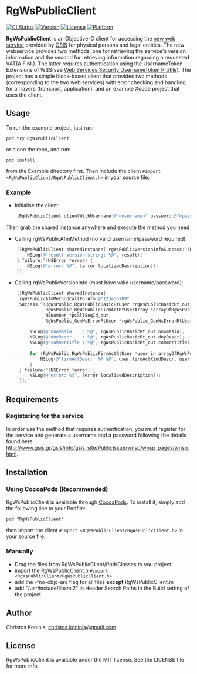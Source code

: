 # RgWsPublicClient

[![CI Status](http://img.shields.io/travis/csknns/RgWsPublicClient.svg?style=flat)](https://travis-ci.org/csknns/RgWsPublicClient)
[![Version](https://img.shields.io/cocoapods/v/RgWsPublicClient.svg?style=flat)](http://cocoadocs.org/docsets/RgWsPublicClient)
[![License](https://img.shields.io/cocoapods/l/RgWsPublicClient.svg?style=flat)](http://cocoadocs.org/docsets/RgWsPublicClient)
[![Platform](https://img.shields.io/cocoapods/p/RgWsPublicClient.svg?style=flat)](http://cocoadocs.org/docsets/RgWsPublicClient)

**RgWsPublicClient** is an Objective-C client for accessing the [new web service](http://www.gsis.gr/gsis/info/gsis_site/PublicIssue/wnsp/wnsp_pages/wnsp.html) provided by [GSIS](http://www.gsis.gr/gsis/info/gsis_site/PublicIssue/wnsp/wnsp_pages/wnsp.html) for physical persons and legal entities. The new webservice provides two methods, one for retrieving the service's version information and the second for retrieving information regarding a requested VAT(A.F.M.). The latter requires authentication using the UsernameToken Extensions of WSS(see [Web Services Security UsernameToken Profile](http://docs.oasis-open.org/wss/v1.1/wss-v1.1-spec-pr-UsernameTokenProfile-01.htm)). The project has a simple block-based client that provides two methods (corresponding to the two web services) with error checking and handling for all layers (transport, application), and an example Xcode project that uses the client.

## Usage

To run the example project, just run:

    pod try RgWsPublicClient

or clone the repo, and run:

    pod install

from the Example directory first. Then include the client `#import <RgWsPublicClient/RgWsPublicClient.h>` in your source file.

### Example

* Initialise the client:

```objectivec
    [RgWsPublicClient clientWithUsername:@"<username>" password:@"<password>"];
```

Then grab the shared instance anywhere and execute the method you need

* Calling rgWsPublicAfmMethod (no valid username/password required):

```objectivec
    [[RgWsPublicClient sharedInstance] rgWsPublicVersionInfoSuccess:^(NSString *result) {
        NSLog(@"result version string: %@", result);
    } failure:^(NSError *error) {
        NSLog(@"error: %@", [error localizedDescription]);
    }];
```
* Calling rgWsPublicVersionInfo (must have valid username/password):

```objectivec
    [[RgWsPublicClient sharedInstance]
     rgWsPublicAfmMethodCallForAfm:@"123456789"
     Success:^(RgWsPublic_RgWsPublicBasicRtUser *rgWsPublicBasicRt_out,
               RgWsPublic_RgWsPublicFirmActRtUserArray *arrayOfRgWsPublicFirmActRt_out,
               NSNumber *pCallSeqId_out,
               RgWsPublic_GenWsErrorRtUser *rgWsPublic_GenWsErrorRtUser) {
         
         NSLog(@"onomasia    : %@", rgWsPublicBasicRt_out.onomasia);
         NSLog(@"doyDescr    : %@", rgWsPublicBasicRt_out.doyDescr);
         NSLog(@"commerTitle : %@", rgWsPublicBasicRt_out.commerTitle);
         
         for (RgWsPublic_RgWsPublicFirmActRtUser *user in arrayOfRgWsPublicFirmActRt_out.RgWsPublicFirmActRtUser) {
             NSLog(@"firmActDescr: %@ %@", user.firmActKindDescr, user.firmActDescr);
         }
     } failure:^(NSError *error) {
         NSLog(@"error: %@", [error localizedDescription]);
     }];
```

## Requirements

### Registering for the service

In order use the method that requires authentication, you must register for the service and generate a username and a password following the details found here: <http://www.gsis.gr/gsis/info/gsis_site/PublicIssue/wnsp/wnsp_pages/wnsp.html>.

## Installation

### Using CocoaPods (Recommended)

RgWsPublicClient is available through [CocoaPods](http://cocoapods.org). To install it, simply add the following line to your Podfile:

    pod "RgWsPublicClient"

then import the client `#import <RgWsPublicClient/RgWsPublicClient.h>` in your source file.

### Manually
* Drag the files from RgWsPublicClient/Pod/Classes to you project
* import the RgWsPublicClient.h `#import <RgWsPublicClient/RgWsPublicClient.h>` 
* add the -fno-objc-arc flag for all files **except** RgWsPublicClient.m
* add "/usr/include/libxml2" in Header Search Paths in the Build setting of the project

## Author

Christos Koninis, christos.koninis@gmail.com

## License

RgWsPublicClient is available under the MIT license. See the LICENSE file for more info.

